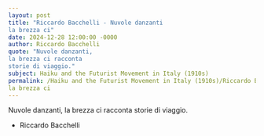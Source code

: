 ```yaml
---
layout: post
title: "Riccardo Bacchelli - Nuvole danzanti
la brezza ci"
date: 2024-12-28 12:00:00 -0000
author: Riccardo Bacchelli
quote: "Nuvole danzanti,
la brezza ci racconta
storie di viaggio."
subject: Haiku and the Futurist Movement in Italy (1910s)
permalink: /Haiku and the Futurist Movement in Italy (1910s)/Riccardo Bacchelli/Riccardo Bacchelli - Nuvole danzanti
la brezza ci
---
```


Nuvole danzanti,
la brezza ci racconta
storie di viaggio.

- Riccardo Bacchelli
